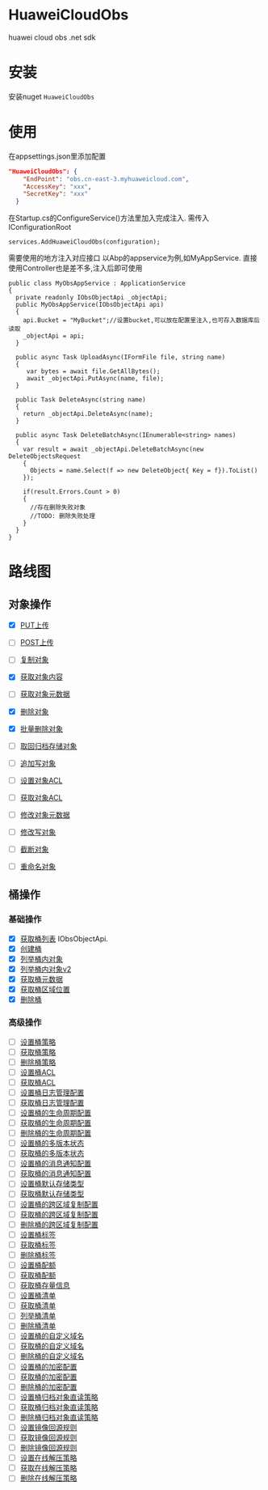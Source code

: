 # HuaweiCloudObs
huawei cloud obs .net sdk

# 安装
安装nuget `HuaweiCloudObs`

# 使用
在appsettings.json里添加配置
```json
"HuaweiCloudObs": {
    "EndPoint": "obs.cn-east-3.myhuaweicloud.com",
    "AccessKey": "xxx",
    "SecretKey": "xxx"
  }
```

在Startup.cs的ConfigureService()方法里加入完成注入. 需传入IConfigurationRoot
```CSharp
services.AddHuaweiCloudObs(configuration);
```

需要使用的地方注入对应接口
以Abp的appservice为例,如MyAppService. 直接使用Controller也是差不多,注入后即可使用
```CSharp
public class MyObsAppService : ApplicationService
{
  private readonly IObsObjectApi _objectApi;
  public MyObsAppService(IObsObjectApi api)
  {
    api.Bucket = "MyBucket";//设置bucket,可以放在配置里注入,也可存入数据库后读取
    _objectApi = api;
  }

  public async Task UploadAsync(IFormFile file, string name)
  {
     var bytes = await file.GetAllBytes();
     await _objectApi.PutAsync(name, file);
  }

  public Task DeleteAsync(string name)
  {
    return _objectApi.DeleteAsync(name);
  }

  public async Task DeleteBatchAsync(IEnumerable<string> names)
  {
    var result = await _objectApi.DeleteBatchAsync(new DeleteObjectsRequest
    {
      Objects = name.Select(f => new DeleteObject{ Key = f}).ToList()
    });

    if(result.Errors.Count > 0)
    {
      //存在删除失败对象
      //TODO: 删除失败处理
    }
  }
}
```


# 路线图
## 对象操作
+ [x] [PUT上传](https://support.huaweicloud.com/api-obs/obs_04_0080.html)
+ [ ] [POST上传](https://support.huaweicloud.com/api-obs/obs_04_0081.html)
+ [ ] [复制对象](https://support.huaweicloud.com/api-obs/obs_04_0082.html)
+ [x] [获取对象内容](https://support.huaweicloud.com/api-obs/obs_04_0083.html)
+ [ ] [获取对象元数据](https://support.huaweicloud.com/api-obs/obs_04_0084.html)
+ [x] [删除对象](https://support.huaweicloud.com/api-obs/obs_04_0085.html)
+ [x] [批量删除对象](https://support.huaweicloud.com/api-obs/obs_04_0086.html)
+ [ ] [取回归档存储对象](https://support.huaweicloud.com/api-obs/obs_04_0087.html)
+ [ ] [追加写对象](https://support.huaweicloud.com/api-obs/obs_04_0088.html)
+ [ ] [设置对象ACL](https://support.huaweicloud.com/api-obs/obs_04_0089.html)
+ [ ] [获取对象ACL](https://support.huaweicloud.com/api-obs/obs_04_0090.html)
+ [ ] [修改对象元数据](https://support.huaweicloud.com/api-obs/obs_04_0091.html)
+ [ ] [修改写对象](https://support.huaweicloud.com/api-obs/obs_04_0092.html)
+ [ ] [截断对象](https://support.huaweicloud.com/api-obs/obs_04_0093.html)
+ [ ] [重命名对象](https://support.huaweicloud.com/api-obs/obs_04_0094.html)


## 桶操作
### 基础操作
+ [x] [获取桶列表](https://support.huaweicloud.com/api-obs/obs_04_0020.html) IObsObjectApi.
+ [x] [创建桶](https://support.huaweicloud.com/api-obs/obs_04_0021.html)
+ [x] [列举桶内对象](https://support.huaweicloud.com/api-obs/obs_04_0010.html)
+ [x] [列举桶内对象v2](https://support.huaweicloud.com/api-obs/obs_04_0160.html)
+ [x] [获取桶元数据](https://support.huaweicloud.com/api-obs/obs_04_0023.html)
+ [x] [获取桶区域位置](https://support.huaweicloud.com/api-obs/obs_04_0024.html)
+ [x] [删除桶](https://support.huaweicloud.com/api-obs/obs_04_0025.html)
### 高级操作
+ [ ] [设置桶策略](https://support.huaweicloud.com/api-obs/obs_04_0027.html)
+ [ ] [获取桶策略](https://support.huaweicloud.com/api-obs/obs_04_0028.html)
+ [ ] [删除桶策略](https://support.huaweicloud.com/api-obs/obs_04_0029.html)
+ [ ] [设置桶ACL](https://support.huaweicloud.com/api-obs/obs_04_0030.html)
+ [ ] [获取桶ACL](https://support.huaweicloud.com/api-obs/obs_04_0031.html)
+ [ ] [设置桶日志管理配置](https://support.huaweicloud.com/api-obs/obs_04_0032.html)
+ [ ] [获取桶日志管理配置](https://support.huaweicloud.com/api-obs/obs_04_0033.html)
+ [ ] [设置桶的生命周期配置](https://support.huaweicloud.com/api-obs/obs_04_0034.html)
+ [ ] [获取桶的生命周期配置](https://support.huaweicloud.com/api-obs/obs_04_0035.html)
+ [ ] [删除桶的生命周期配置](https://support.huaweicloud.com/api-obs/obs_04_0036.html)
+ [ ] [设置桶的多版本状态](https://support.huaweicloud.com/api-obs/obs_04_0037.html)
+ [ ] [获取桶的多版本状态](https://support.huaweicloud.com/api-obs/obs_04_0038.html)
+ [ ] [设置桶的消息通知配置](https://support.huaweicloud.com/api-obs/obs_04_0039.html)
+ [ ] [获取桶的消息通知配置](https://support.huaweicloud.com/api-obs/obs_04_0040.html)
+ [ ] [设置桶默认存储类型](https://support.huaweicloud.com/api-obs/obs_04_0044.html)
+ [ ] [获取桶默认存储类型](https://support.huaweicloud.com/api-obs/obs_04_0045.html)
+ [ ] [设置桶的跨区域复制配置](https://support.huaweicloud.com/api-obs/obs_04_0046.html)
+ [ ] [获取桶的跨区域复制配置](https://support.huaweicloud.com/api-obs/obs_04_0047.html)
+ [ ] [删除桶的跨区域复制配置](https://support.huaweicloud.com/api-obs/obs_04_0048.html)
+ [ ] [设置桶标签](https://support.huaweicloud.com/api-obs/obs_04_0049.html)
+ [ ] [获取桶标签](https://support.huaweicloud.com/api-obs/obs_04_0050.html)
+ [ ] [删除桶标签](https://support.huaweicloud.com/api-obs/obs_04_0051.html)
+ [ ] [设置桶配额](https://support.huaweicloud.com/api-obs/obs_04_0052.html)
+ [ ] [获取桶配额](https://support.huaweicloud.com/api-obs/obs_04_0053.html)
+ [ ] [获取桶存量信息](https://support.huaweicloud.com/api-obs/obs_04_0054.html)
+ [ ] [设置桶清单](https://support.huaweicloud.com/api-obs/obs_04_0055.html)
+ [ ] [获取桶清单](https://support.huaweicloud.com/api-obs/obs_04_0056.html)
+ [ ] [列举桶清单](https://support.huaweicloud.com/api-obs/obs_04_0057.html)
+ [ ] [删除桶清单](https://support.huaweicloud.com/api-obs/obs_04_0058.html)
+ [ ] [设置桶的自定义域名](https://support.huaweicloud.com/api-obs/obs_04_0059.html)
+ [ ] [获取桶的自定义域名](https://support.huaweicloud.com/api-obs/obs_04_0060.html)
+ [ ] [删除桶的自定义域名](https://support.huaweicloud.com/api-obs/obs_04_0061.html)
+ [ ] [设置桶的加密配置](https://support.huaweicloud.com/api-obs/obs_04_0062.html)
+ [ ] [获取桶的加密配置](https://support.huaweicloud.com/api-obs/obs_04_0063.html)
+ [ ] [删除桶的加密配置](https://support.huaweicloud.com/api-obs/obs_04_0064.html)
+ [ ] [设置桶归档对象直读策略](https://support.huaweicloud.com/api-obs/obs_04_0065.html)
+ [ ] [获取桶归档对象直读策略](https://support.huaweicloud.com/api-obs/obs_04_0066.html)
+ [ ] [删除桶归档对象直读策略](https://support.huaweicloud.com/api-obs/obs_04_0067.html)
+ [ ] [设置镜像回源规则](https://support.huaweicloud.com/api-obs/obs_04_0119.html)
+ [ ] [获取镜像回源规则](https://support.huaweicloud.com/api-obs/obs_04_0120.html)
+ [ ] [删除镜像回源规则](https://support.huaweicloud.com/api-obs/obs_04_0121.html)
+ [ ] [设置在线解压策略](https://support.huaweicloud.com/api-obs/obs_04_0148.html)
+ [ ] [获取在线解压策略](https://support.huaweicloud.com/api-obs/obs_04_0149.html)
+ [ ] [删除在线解压策略](https://support.huaweicloud.com/api-obs/obs_04_0150.html)
## 